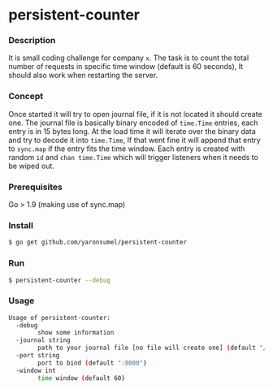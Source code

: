 # persistent-counter

### Description

It is small coding challenge for company `x`.
The task is to count the total number of requests in specific time window (default is 60 seconds), It should also work when restarting the server.

### Concept

Once started it will try to open journal file, if it is not located it should create one. The journal file is basically binary encoded of `time.Time` entries, each entry is in 15 bytes long. At the load time it will iterate over the binary data and try to decode it into `time.Time`, If that went fine it will append that entry to `sync.map` if the entry fits the time window. Each entry is created with random `id` and `chan time.Time` which will trigger listeners when it needs to be wiped out.

### Prerequisites

Go > 1.9 (making use of sync.map)

### Install

```bash 
$ go get github.com/yaronsumel/persistent-counter
```

### Run 

```bash 
$ persistent-counter --debug
```

### Usage 
```bash
Usage of persistent-counter:
  -debug
        show some information
  -journal string
        path to your journal file [no file will create one] (default "/tmp/journal.data")
  -port string
        port to bind (default ":8080")
  -window int
        time window (default 60)
```        
